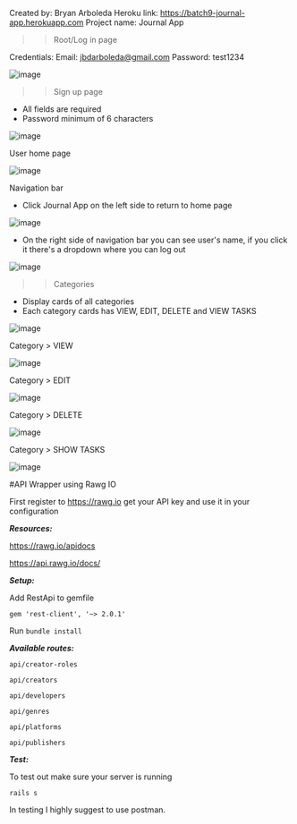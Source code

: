 Created by: Bryan Arboleda
Heroku link: https://batch9-journal-app.herokuapp.com 
Project name: Journal App

>> Root/Log in page

Credentials:
Email: jbdarboleda@gmail.com
Password: test1234

![image](https://user-images.githubusercontent.com/80822041/132270401-464436af-faac-4fbd-9839-0b66ed514dd0.png)

>> Sign up page

- All fields are required
- Password minimum of 6 characters


![image](https://user-images.githubusercontent.com/80822041/132270835-26766ede-f616-4997-998d-26507c5ae81e.png)

User home page

![image](https://user-images.githubusercontent.com/80822041/132271025-5588f274-827d-483b-8b74-ffbf83a71cce.png)

Navigation bar

- Click Journal App on the left side to return to home page

![image](https://user-images.githubusercontent.com/80822041/132271056-b9fabdc6-e81a-44fc-a3cc-744515400b69.png)

- On the right side of navigation bar you can see user's name, if you click it there's a dropdown where you can log out

![image](https://user-images.githubusercontent.com/80822041/132271159-c6fe9ec2-7c56-467f-b25c-d82c417a7234.png)


>> Categories

- Display cards of all categories
- Each category cards has VIEW, EDIT, DELETE and VIEW TASKS

![image](https://user-images.githubusercontent.com/80822041/132271316-62675a09-86e5-4e24-8212-d49538c16b87.png)

Category > VIEW

![image](https://user-images.githubusercontent.com/80822041/132271645-a7f0a530-0803-4b51-b7d4-5d41846e6e4d.png)


Category > EDIT

![image](https://user-images.githubusercontent.com/80822041/132271724-386ea714-7090-4cb0-be27-4c84a6b09946.png)


Category > DELETE

![image](https://user-images.githubusercontent.com/80822041/132271792-5e96aadc-9a21-4910-bb81-4dafe71aecb8.png)

Category > SHOW TASKS

![image](https://user-images.githubusercontent.com/80822041/132271892-d38378da-7961-4d9e-9445-4d63825b78d8.png)


#API Wrapper using Rawg IO

First register to https://rawg.io get your API key and use it in your configuration

***Resources:***

https://rawg.io/apidocs

https://api.rawg.io/docs/

***Setup:***

Add RestApi to gemfile

```gem 'rest-client', '~> 2.0.1' ```

Run ```bundle install``` 

***Available routes:***

```api/creator-roles```

```api/creators```

```api/developers```

```api/genres```

```api/platforms```

```api/publishers```

***Test:***

To test out make sure your server is running

```rails s```

In testing I highly suggest to use postman.















